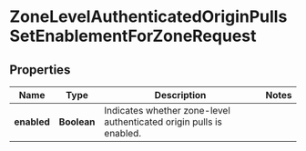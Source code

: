 

# ZoneLevelAuthenticatedOriginPullsSetEnablementForZoneRequest


## Properties

| Name | Type | Description | Notes |
|------------ | ------------- | ------------- | -------------|
|**enabled** | **Boolean** | Indicates whether zone-level authenticated origin pulls is enabled. |  |



